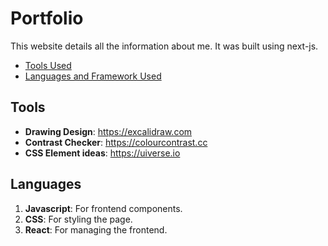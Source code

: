 # **Portfolio**

This website details all the information about me. It was built using next-js.

- [Tools Used](#tools)
- [Languages and Framework Used](#languages)

## **Tools**

- **Drawing Design**: https://excalidraw.com
- **Contrast Checker**: https://colourcontrast.cc
- **CSS Element ideas**: https://uiverse.io

## **Languages**

1. **Javascript**: For frontend components.
2. **CSS**: For styling the page.
3. **React**: For managing the frontend.

